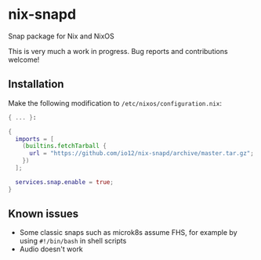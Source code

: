 # nix-snapd

Snap package for Nix and NixOS

This is very much a work in progress.
Bug reports and contributions welcome!

## Installation

Make the following modification to `/etc/nixos/configuration.nix`:

``` nix
{ ... }:

{
  imports = [
    (builtins.fetchTarball {
      url = "https://github.com/io12/nix-snapd/archive/master.tar.gz";
    })
  ];

  services.snap.enable = true;
}
```

## Known issues

- Some classic snaps such as microk8s assume FHS, for example by using `#!/bin/bash` in shell scripts
- Audio doesn't work
